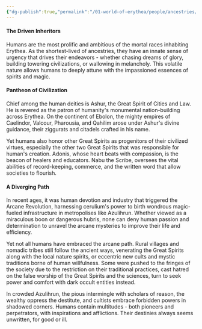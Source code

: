 ```yaml
---
{"dg-publish":true,"permalink":"/01-world-of-erythea/people/ancestries/human/","title":"Human","contentClasses":"hide-header-underline embed-clean","tags":["Ancestry/Common"],"dgShowInlineTitle":true,"noteIcon":null}
---
```


#### The Driven Inheritors
Humans are the most prolific and ambitious of the mortal races inhabiting Erythea. As the shortest-lived of ancestries, they have an innate sense of urgency that drives their endeavors - whether chasing dreams of glory, building towering civilizations, or wallowing in melancholy. This volatile nature allows humans to deeply attune with the impassioned essences of spirits and magic.

#### Pantheon of Civilization
Chief among the human deities is Ashur, the Great Spirit of Cities and Law. He is revered as the patron of humanity's monumental nation-building across Erythea. On the continent of Ebolon, the mighty empires of Caelindor, Valcour, Pharousia, and Qahilim arose under Ashur's divine guidance, their ziggurats and citadels crafted in his name.

Yet humans also honor other Great Spirits as progenitors of their civilized virtues, especially the other two Great Spirits that was responsible for human's creation. Adonis, whose heart beats with compassion, is the beacon of healers and educators. Nabu the Scribe, oversees the vital abilities of record-keeping, commerce, and the written word that allow societies to flourish. 

#### A Diverging Path
In recent ages, it was human devotion and industry that triggered the Arcane Revolution, harnessing cerulium's power to birth wondrous magic-fueled infrastructure in metropolises like Azulihrun. Whether viewed as a miraculous boon or dangerous hubris, none can deny human passion and determination to unravel the arcane mysteries to improve their life and efficiency.

Yet not all humans have embraced the arcane path. Rural villages and nomadic tribes still follow the ancient ways, venerating the Great Spirits along with the local nature spirits, or eccentric new cults and mystic traditions borne of human willfulness. Some were pushed to the fringes of the society due to the restriction on their traditional practices, cast hatred on the false worship of the Great Spirits and the sciences, turn to seek power and comfort with dark occult entities instead. 

In crowded Azulihrun, the pious intermingle with scholars of reason, the wealthy oppress the destitute, and cultists embrace forbidden powers in shadowed corners. Humans contain multitudes - both pioneers and perpetrators, with inspirations and afflictions. Their destinies always seems unwritten, for good or ill.

